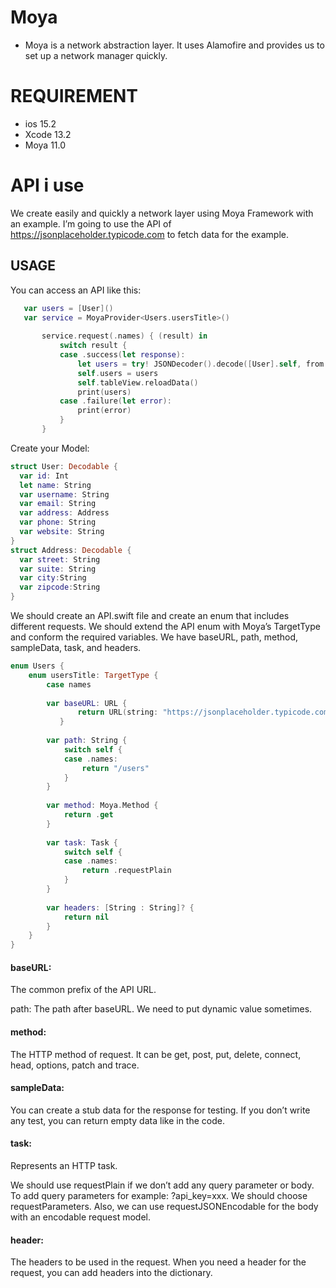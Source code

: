 
# Moya
* Moya is a network abstraction layer. It uses Alamofire and provides us to set up a network manager quickly.


# REQUIREMENT
- ios 15.2
- Xcode 13.2
- Moya 11.0

# API i use 
We create easily and quickly a network layer using Moya Framework with an example. I’m going to use the API of https://jsonplaceholder.typicode.com to fetch data for the example.


## USAGE

 You can access an API like this:
 
 ```swift
    var users = [User]()
    var service = MoyaProvider<Users.usersTitle>()
        
        service.request(.names) { (result) in
            switch result {
            case .success(let response):
                let users = try! JSONDecoder().decode([User].self, from: response.data)
                self.users = users
                self.tableView.reloadData()
                print(users)
            case .failure(let error):
                print(error)
            }
        }
  ```
  Create your  Model:
  ```swift
  struct User: Decodable {
    var id: Int
    let name: String
    var username: String
    var email: String
    var address: Address
    var phone: String
    var website: String
}
struct Address: Decodable {
    var street: String
    var suite: String
    var city:String
    var zipcode:String
}
```
We should create an API.swift file and create an enum that includes different requests. We should extend the API enum with Moya’s TargetType and conform the required variables. We have baseURL, path, method, sampleData, task, and headers.
```swift
enum Users {
    enum usersTitle: TargetType {
        case names
        
        var baseURL: URL {
               return URL(string: "https://jsonplaceholder.typicode.com")!
           }
        
        var path: String {
            switch self {
            case .names:
                return "/users"
            }
        }
        
        var method: Moya.Method {
            return .get
        }
        
        var task: Task {
            switch self {
            case .names:
                return .requestPlain
            }
        }
        
        var headers: [String : String]? {
            return nil
        }
    }
}
```
#### baseURL:

The common prefix of the API URL.

path: The path after baseURL. We need to put dynamic value sometimes. 

#### method:

The HTTP method of request. It can be get, post, put, delete, connect, head, options, patch and trace.

#### sampleData:

You can create a stub data for the response for testing. If you don’t write any test, you can return empty data like in the code.

#### task:

Represents an HTTP task.

We should use requestPlain if we don’t add any query parameter or body. To add query parameters for example: ?api_key=xxx. We should choose requestParameters. Also, we can use requestJSONEncodable for the body with an encodable request model.

#### header:

The headers to be used in the request. When you need a header for the request, you can add headers into the dictionary.



 
